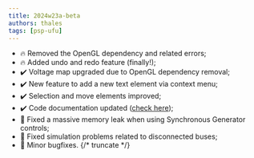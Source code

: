 ```yaml
---
title: 2024w23a-beta
authors: thales
tags: [psp-ufu]
---
```


- 🔥 Removed the OpenGL dependency and related errors;
- 🔥 Added undo and redo feature (finally!);
- ✔️ Voltage map upgraded due to OpenGL dependency removal;
- ✔️ New feature to add a new text element via context menu;
- ✔️ Selection and move elements improved;
- ✔️ Code documentation updated ([check here](https://thales1330.github.io/PSP/doxygen/html/index.html));
- 🐛 Fixed a massive memory leak when using Synchronous Generator controls;
- 🐛 Fixed simulation problems related to disconnected buses;
- 🐛 Minor bugfixes.
{/* truncate */}